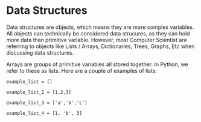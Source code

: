 # Data Structures

  Data structures are objects, which means they are more complex variables. All objects can technically be considered data strucures, as they can hold more data than
  primitive variable. However, most Computer Scientist are referring to objects like Lists / Arrays, Dictionaries, Trees, Graphs, Etc when discussing data structures.
  
  Arrays are groups of primitive variables all stored together. In Python, we refer to these as lists. Here are a couple of examples of lists:
  
    example_list = []
    
    example_list_2 = [1,2,3]
    
    example_list_3 = ['a','b','c']
    
    example_list_4 = [1, 'b', 3]
